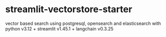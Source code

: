 # streamlit-vectorstore-starter
vector based search using postgresql, opensearch and elasticsearch with python v3.12 + streamlit v1.45.1 + langchain v0.3.25
